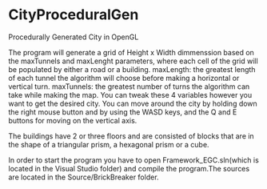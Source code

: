 # CityProceduralGen
Procedurally Generated City in OpenGL

The program will generate a grid of Height x Width dimmenssion based
on the maxTunnels and maxLenght parameters, where each cell of the
grid will be populated by either a road or a building.
maxLength: the greatest length of each tunnel the algorithm will choose
before making a horizontal or vertical turn.
maxTunnels: the greatest number of turns the algorithm can take while 
making the map.
You can tweak these 4 variables however you want to get the desired city.
You can move around the city by holding down the right mouse button
and by using the WASD keys, and the Q and E buttons for moving on the 
vertical axis.

The buildings have 2 or three floors and are consisted of blocks that are
in the shape of a triangular prism, a hexagonal prism or a cube.

In order to start the program you have to open Framework_EGC.sln(which is located
in the Visual Studio folder) and compile the program.The sources are located
in the Source/BrickBreaker folder.
